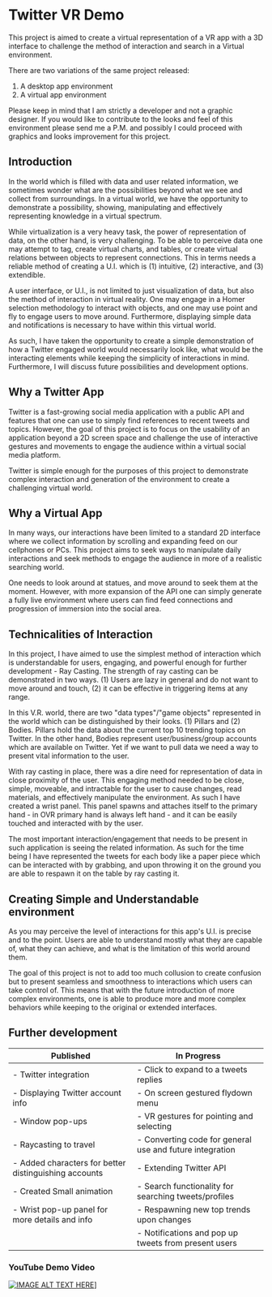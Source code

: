 # Twitter VR Demo
This project is aimed to create a virtual representation of a VR app with a 3D interface to challenge the method of interaction and search in a Virtual environment.

There are two variations of the same project released:

1. A desktop app environment
2. A virtual app environment

Please keep in mind that I am strictly a developer and not a graphic designer. If you would like to contribute to the looks and feel of this environment please send me a P.M. and possibly I could proceed with graphics and looks improvement for this project.

## Introduction
In the world which is filled with data and user related information, we sometimes wonder what are the possibilities beyond what we see and collect from surroundings. In a virtual world, we have the opportunity to demonstrate a possibility, showing, manipulating and effectively representing knowledge in a virtual spectrum.

While virtualization is a very heavy task, the power of representation of data, on the other hand, is very challenging. To be able to perceive data one may attempt to tag, create virtual charts, and tables, or create virtual relations between objects to represent connections. This in terms needs a reliable method of creating a U.I. which is (1) intuitive, (2) interactive, and (3) extendible.

A user interface, or U.I., is not limited to just visualization of data, but also the method of interaction in virtual reality. One may engage in a Homer selection methodology to interact with objects, and one may use point and fly to engage users to move around. Furthermore, displaying simple data and notifications is necessary to have within this virtual world.

As such, I have taken the opportunity to create a simple demonstration of how a Twitter engaged world would necessarily look like, what would be the interacting elements while keeping the simplicity of interactions in mind. Furthermore, I will discuss future possibilities and development options. 

## Why a Twitter App
Twitter is a fast-growing social media application with a public API and features that one can use to simply find references to recent tweets and topics. However, the goal of this project is to focus on the usability of an application beyond a 2D screen space and challenge the use of interactive gestures and movements to engage the audience within a virtual social media platform.

Twitter is simple enough for the purposes of this project to demonstrate complex interaction and generation of the environment to create a challenging virtual world.

## Why a Virtual App
In many ways, our interactions have been limited to a standard 2D interface where we collect information by scrolling and expanding feed on our cellphones or PCs. This project aims to seek ways to manipulate daily interactions and seek methods to engage the audience in more of a realistic searching world. 

One needs to look around at statues, and move around to seek them at the moment. However, with more expansion of the API one can simply generate a fully live environment where users can find feed connections and progression of immersion into the social area.

## Technicalities of Interaction
In this project, I have aimed to use the simplest method of interaction which is understandable for users, engaging, and powerful enough for further development - Ray Casting. The strength of ray casting can be demonstrated in two ways. (1) Users are lazy in general and do not want to move around and touch, (2) it can be effective in triggering items at any range.

In this V.R. world, there are two "data types"/"game objects" represented in the world which can be distinguished by their looks. (1) Pillars and (2) Bodies. Pillars hold the data about the current top 10 trending topics on Twitter. In the other hand, Bodies represent user/business/group accounts which are available on Twitter. Yet if we want to pull data we need a way to present vital information to the user.

With ray casting in place, there was a dire need for representation of data in close proximity of the user. This engaging method needed to be close, simple, moveable, and intractable for the user to cause changes, read materials, and effectively manipulate the environment. As such I have created a wrist panel. This panel spawns and attaches itself to the primary hand - in OVR primary hand is always left hand - and it can be easily touched and interacted with by the user.

The most important interaction/engagement that needs to be present in such application is seeing the related information. As such for the time being I have represented the tweets for each body like a paper piece which can be interacted with by grabbing, and upon throwing it on the ground you are able to respawn it on the table by ray casting it.

## Creating Simple and Understandable environment
As you may perceive the level of interactions for this app's U.I. is precise and to the point. Users are able to understand mostly what they are capable of, what they can achieve, and what is the limitation of this world around them.

The goal of this project is not to add too much collusion to create confusion but to present seamless and smoothness to interactions which users can take control of. This means that with the future introduction of more complex environments, one is able to produce more and more complex behaviors while keeping to the original or extended interfaces.

## Further development

| Published                                               | In Progress                                             |
|---------------------------------------------------------|---------------------------------------------------------|
|- Twitter integration                                    |- Click to expand to a tweets replies                    |
|- Displaying Twitter account info                        |- On screen gestured flydown menu                        |
|- Window pop-ups                                         |- VR gestures for pointing and selecting                 |
|- Raycasting to travel                                   |- Converting code for general use and future integration |
|- Added characters for better distinguishing accounts    |- Extending Twitter API                                  |
|- Created Small animation                                |- Search functionality for searching tweets/profiles     |
|- Wrist pop-up panel for more details and info           |- Respawning new top trends upon changes                 |
|                                                         |- Notifications and pop up tweets from present users     |

### YouTube Demo Video
[![IMAGE ALT TEXT HERE](https://img.youtube.com/vi/ELdF3X3kqTY/0.jpg)](https://youtu.be/ELdF3X3kqTY)]
